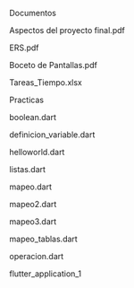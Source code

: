 Documentos

Aspectos del proyecto final.pdf

ERS.pdf

Boceto de Pantallas.pdf

Tareas_Tiempo.xlsx

Practicas

boolean.dart

definicion_variable.dart

helloworld.dart

listas.dart

mapeo.dart

mapeo2.dart

mapeo3.dart

mapeo_tablas.dart

operacion.dart

flutter_application_1
